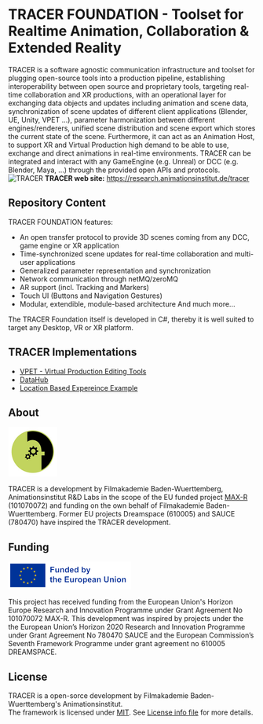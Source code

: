 # TRACER FOUNDATION - Toolset for Realtime Animation, Collaboration & Extended Reality

TRACER is a software agnostic communication infrastructure and toolset for plugging open-source tools into a production pipeline, establishing interoperability between open source and proprietary tools, targeting real-time collaboration and XR productions, with an operational layer for exchanging data objects and updates including animation and scene data, synchronization of scene updates of different client applications (Blender, UE, Unity, VPET ...), parameter harmonization between different engines/renderers, unified scene distribution and scene export which stores the current state of the scene. Furthermore, it can act as an Animation Host, to support XR and Virtual Production high demand to be able to use, exchange and direct animations in real-time environments. TRACER can be integrated and interact with any GameEngine (e.g. Unreal) or DCC (e.g. Blender, Maya, ...) through the provided open APIs and protocols.
![TRACER](.doc/img/tracer_info_graphics_shematic.png)
**TRACER web site:** https://research.animationsinstitut.de/tracer

## Repository Content

TRACER FOUNDATION features:

- An open transfer protocol to provide 3D scenes coming from any DCC, game engine or XR application
- Time-synchronized scene updates for real-time collaboration and multi-user applications
- Generalized parameter representation and synchronization
- Network communication through netMQ/zeroMQ
- AR support (incl. Tracking and Markers)
- Touch UI (Buttons and Navigation Gestures)
- Modular, extendible, module-based architecture
And much more...

The TRACER Foundation itself is developed in C#, thereby it is well suited to target any Desktop, VR or XR platform.

## TRACER Implementations

 - [VPET - Virtual Production Editing Tools](https://github.com/FilmakademieRnd/VPET)
 - [DataHub](https://github.com/FilmakademieRnd/DataHub)
 - [Location Based Expereince Example](https://github.com/FilmakademieRnd/LBXExample)

## About

<img src="https://github.com/FilmakademieRnd/TRACER/blob/master/.doc/img/logo_rnd.jpg" width="100">

TRACER is a development by Filmakademie Baden-Wuerttemberg, Animationsinstitut R&D Labs in the scope of the EU funded project [MAX-R](https://max-r.eu/) (101070072) and funding on the own behalf of Filmakademie Baden-Wuerttemberg.  Former EU projects Dreamspace (610005) and SAUCE (780470) have inspired the TRACER development.

## Funding

![Animationsinstitut R&D](.doc/img/EN_FundedbytheEU_RGB_POS_rs.png)

This project has received funding from the European Union's Horizon Europe Research and Innovation Programme under Grant Agreement No 101070072 MAX-R.
This development was inspired by projects under the the European Union’s Horizon 2020 Research and Innovation Programme under Grant Agreement No 780470 SAUCE and the European Commission’s Seventh Framework Programme under grant agreement no 610005 DREAMSPACE.


## License
TRACER is a open-sorce development by Filmakademie Baden-Wuerttemberg's Animationsinstitut.  
The framework is licensed under [MIT](LICENSE.txt). See [License info file](LICENSE_Info.txt) for more details.
